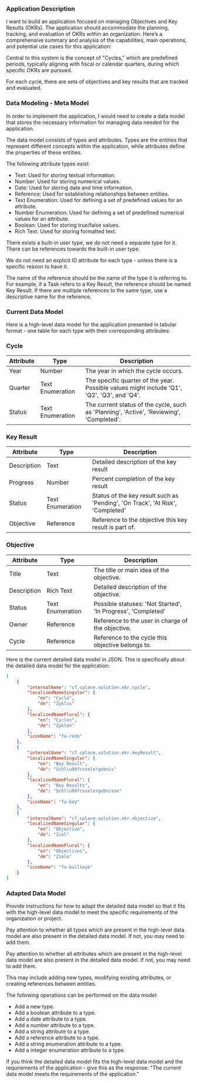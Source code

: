 ### Application Description

I want to build an application focused on managing Objectives and Key Results (OKRs). The application should accommodate the planning, tracking, and evaluation of OKRs within an organization. Here’s a comprehensive summary and analysis of the capabilities, main operations, and potential use cases for this application:

Central to this system is the concept of "Cycles," which are predefined periods, typically aligning with fiscal or calendar quarters, during which specific OKRs are pursued.

For each cycle, there are sets of objectives and key results that are tracked and evaluated.


### Data Modeling - Meta Model

In order to implement the application, I would need to create a data model that stores the necessary information for managing data needed for the application.

The data model consists of types and attributes. Types are the entities that represent different concepts within the application, while attributes define the properties of these entities.

The following attribute types exist:

* Text: Used for storing textual information.
* Number: Used for storing numerical values.
* Date: Used for storing date and time information.
* Reference: Used for establishing relationships between entities.
* Text Enumeration: Used for defining a set of predefined values for an attribute.
* Number Enumeration: Used for defining a set of predefined numerical values for an attribute.
* Boolean: Used for storing true/false values.
* Rich Text: Used for storing formatted text.

There exists a built-in user type, we do not need a separate type for it. There can be references towards the built-in user type.

We do not need an explicit ID attribute for each type - unless there is a specific reason to have it.

The name of the reference should be the name of the type it is referring to. For example, if a Task refers to a Key Result, the reference should be named Key Result. If there are multiple references to the same type, use a descriptive name for the reference.


### Current Data Model

Here is a high-level data model for the application presented in tabular format - one table for each type with their corresponding attributes:


### Cycle
| Attribute    | Type                  | Description                      |
|--------------|-----------------------|----------------------------------|
| Year | Number | The year in which the cycle occurs. | 
| Quarter | Text Enumeration | The specific quarter of the year. Possible values might include 'Q1', 'Q2', 'Q3', and 'Q4'. | 
| Status | Text Enumeration | The current status of the cycle, such as 'Planning', 'Active', 'Reviewing', 'Completed'. | 

### Key Result
| Attribute    | Type                  | Description                      |
|--------------|-----------------------|----------------------------------|
| Description | Text | Detailed description of the key result | 
| Progress | Number | Percent completion of the key result | 
| Status | Text Enumeration | Status of the key result such as 'Pending', 'On Track', 'At Risk', 'Completed' | 
| Objective | Reference | Reference to the objective this key result is part of. | 

### Objective
| Attribute    | Type                  | Description                      |
|--------------|-----------------------|----------------------------------|
| Title | Text | The title or main idea of the objective. | 
| Description | Rich Text | Detailed description of the objective. | 
| Status | Text Enumeration | Possible statuses: 'Not Started', 'In Progress', 'Completed' | 
| Owner | Reference | Reference to the user in charge of the objective. | 
| Cycle | Reference | Reference to the cycle this objective belongs to. | 


Here is the current detailed data model in JSON. This is specifically about the detailed data model for the application:

```json
[
    {
        "internalName": "cf.cplace.solution.okr.cycle",
        "localizedNameSingular": {
            "en": "Cycle",
            "de": "Zyklus"
        },
        "localizedNamePlural": {
            "en": "Cycles",
            "de": "Zyklen"
        },
        "iconName": "fa-redo"
    },
    {
        "internalName": "cf.cplace.solution.okr.keyResult",
        "localizedNameSingular": {
            "en": "Key Result",
            "de": "Schl\u00fcsselergebnis"
        },
        "localizedNamePlural": {
            "en": "Key Results",
            "de": "Schl\u00fcsselergebnisse"
        },
        "iconName": "fa-key"
    },
    {
        "internalName": "cf.cplace.solution.okr.objective",
        "localizedNameSingular": {
            "en": "Objective",
            "de": "Ziel"
        },
        "localizedNamePlural": {
            "en": "Objectives",
            "de": "Ziele"
        },
        "iconName": "fa-bullseye"
    }
]
```

### Adapted Data Model

Provide instructions for how to adapt the detailed data model so that it fits with the high-level data model to meet the specific requirements of the organization or project.

Pay attention to whether all types which are present in the high-level data model are also present in the detailed data model. If not, you may need to add them. 

Pay attention to whether all attributes which are present in the high-level data model are also present in the detailed data model. If not, you may need to add them.

This may include adding new types, modifying existing attributes, or creating references between entities.

The following operations can be performed on the data model:

* Add a new type.
* Add a boolean attribute to a type.
* Add a date attribute to a type.
* Add a number attribute to a type.
* Add a string attribute to a type.
* Add a reference attribute to a type.
* Add a string enumeration attribute to a type.
* Add a integer enumeration attribute to a type.

If you think the detailed data model fits the high-level data model and the requirements of the application - give this as the response: "The current data model meets the requirements of the application."
